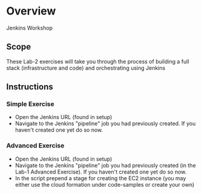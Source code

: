 # Overview
Jenkins Workshop

## Scope
These Lab-2 exercises will take you through the process of building a full stack (infrastructure and code) and orchestrating using Jenkins

## Instructions 
### Simple Exercise 
* Open the Jenkins URL (found in setup) 
* Navigate to the Jenkins "pipeline" job you had previously created. If you haven't created one yet do so now.


### Advanced Exercise 
* Open the Jenkins URL (found in setup) 
* Navigate to the Jenkins "pipeline" job you had previously created (in the Lab-1 Advanced Exercise). If you haven't created one yet do so now.
* In the script prepend a stage for creating the EC2 instance (you may either use the cloud formation under code-samples or create your own)

